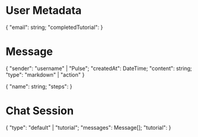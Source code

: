 # User Metadata
{
    "email": string;
    "completedTutorial":
}

# Message
{
    "sender": "username" | "Pulse";
    "createdAt": DateTime;
    "content": string;
    "type": "markdown" | "action"
}

{
    "name": string;
    "steps": 
}

# Chat Session
{
    "type": "default" | "tutorial";
    "messages": Message[];
    "tutorial": 
}